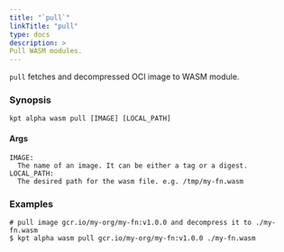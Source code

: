 ```yaml
---
title: "`pull`"
linkTitle: "pull"
type: docs
description: >
Pull WASM modules.
---
```


<!--mdtogo:Short
    Fetch and decompress OCI image to WASM module.
-->

`pull` fetches and decompressed OCI image to WASM module.

### Synopsis

<!--mdtogo:Long-->

```
kpt alpha wasm pull [IMAGE] [LOCAL_PATH]
```

#### Args

```
IMAGE:
  The name of an image. It can be either a tag or a digest.
LOCAL_PATH:
  The desired path for the wasm file. e.g. /tmp/my-fn.wasm
```

<!--mdtogo-->

### Examples

<!--mdtogo:Examples-->

```shell
# pull image gcr.io/my-org/my-fn:v1.0.0 and decompress it to ./my-fn.wasm
$ kpt alpha wasm pull gcr.io/my-org/my-fn:v1.0.0 ./my-fn.wasm
```

<!--mdtogo-->
